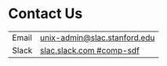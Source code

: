 # Contact Us

| | |
|--- |--- |
| Email | unix-admin@slac.stanford.edu |
| Slack | [slac.slack.com #comp-sdf](https://slac.slack.com/app_redirect?channel=comp-sdf) |


